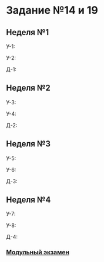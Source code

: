 # Задание №14 и 19

## Неделя №1

У-1: [](./components/class/class-1.md)

У-2: [](./components/class/class-2.md)

Д-1: [](./components/homework/homework-1.md)

## Неделя №2

У-3: [](./components/class/class-3.md)

У-4: [](./components/class/class-4.md)

Д-2: [](./components/homework/homework-2.md)

## Неделя №3

У-5: [](./components/class/class-5.md)

У-6: [](./components/class/class-6.md)

Д-3: [](./components/homework/homework-3.md)

## Неделя №4

У-7: [](./components/class/class-7.md)

У-8: [](./components/class/class-8.md)

Д-4: [](./components/homework/homework-4.md)

### [Модульный экзамен ](./components/exam/exam-1.md)